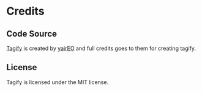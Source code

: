 # Credits

## Code Source
[Tagify](https://github.com/yairEO/tagify) is created by [yairEO](https://github.com/yairEO) and full credits goes to them for creating tagify.


## License
Tagify is licensed under the MIT license. 